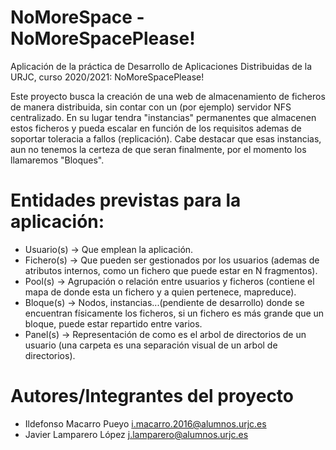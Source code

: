 # NoMoreSpace - NoMoreSpacePlease!
Aplicación de la práctica de Desarrollo de Aplicaciones Distribuidas de la URJC, curso 2020/2021: NoMoreSpacePlease!

Este proyecto busca la creación de una web de almacenamiento de ficheros de manera distribuida, sin contar con un (por ejemplo) servidor NFS centralizado.
En su lugar tendra "instancias" permanentes que almacenen estos ficheros y pueda escalar en función de los requisitos ademas de soportar toleracia a fallos (replicación).
Cabe destacar que esas instancias, aun no tenemos la certeza de que seran finalmente, por el momento los llamaremos "Bloques".

# Entidades previstas para la aplicación:
- Usuario(s) -> Que emplean la aplicación.
- Fichero(s) -> Que pueden ser gestionados por los usuarios (ademas de atributos internos, como un fichero que puede estar en N fragmentos).
- Pool(s) -> Agrupación o relación entre usuarios y ficheros (contiene el mapa de donde esta un fichero y a quien pertenece, mapreduce).
- Bloque(s) -> Nodos, instancias...(pendiente de desarrollo) donde se encuentran físicamente los ficheros, si un fichero es más grande que un bloque, puede estar repartido entre varios.
- Panel(s) -> Representación de como es el arbol de directorios de un usuario (una carpeta es una separación visual de un arbol de directorios).

# Autores/Integrantes del proyecto
- Ildefonso Macarro Pueyo i.macarro.2016@alumnos.urjc.es
- Javier Lamparero López j.lamparero@alumnos.urjc.es
